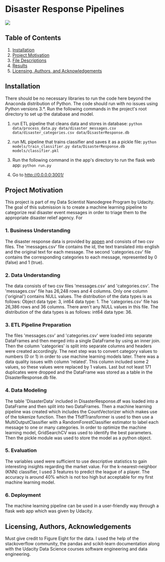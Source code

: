 # Disaster Response Pipelines
![](https://ibb.co/BgmHjnQ)

## Table of Contents
1. [Installation](#Installation)
2. [Project Motivation](#Project)
3. [File Descriptions](#File)
4. [Results](#Results)
5. [Licensing, Authors, and Acknowledgements](#License)

## <a name="Installation"></a>Installation
There should be no necessary libraries to run the code here beyond the Anaconda distribution of Python. The code should run with no issues using Python versions 3.*.
Run the following commands in the project's root directory to set up the database and model.

1. run ETL pipeline that cleans data and stores in database: `python data/process_data.py data/disaster_messages.csv data/disaster_categories.csv data/DisasterResponse.db`

2. run ML pipeline that trains classifier and saves it as a pickle file: `python models/train_classifier.py data/DisasterResponse.db models/classifier.pkl`

3. Run the following command in the app's directory to run the flask web app: `python run.py`

4. Go to http://0.0.0.0:3001/

## <a name="Project"></a>Project Motivation
This project is part of my Data Scientist Nanodegree Program by Udacity. The goal of this submission is to create a machine learning pipeline to categorize real disaster event messages in order to triage them to the appropriate disaster relief agency. For 

### 1. Business Understanding
The disaster response data is provided by [appen](https://appen.com "appen") and consists of two csv files. The 'messages.csv' file contains the id, the text translated into english and the original text for each message. The second 'categories.csv' file contains the corresponding categories to each message, represented by 0 (false) and 1 (true). 

### 2. Data Understanding
The data consists of two csv files 'messages.csv' and 'categories.csv'.
The 'messages.csv' file has 26,248 rows and 4 columns. Only one column ('original') contains NULL values. The distribution of the data types is as follows:
Object data type: 3, int64 data type: 1.
The 'categories.csv' file has 26,386 rows and 36 columns. There aren't any NULL values in this file. The distribution of the data types is as follows:
int64 data type: 36.

### 3. ETL Pipeline Preparation
The files 'messages.csv' and 'categories.csv' were loaded into separate DataFrames and then merged into a single DataFrame by using an inner join. Then the column 'categories' is split into separate columns and headers were created accordingly. The next step was to convert category values to numbers (0 or 1) in order to use machine learning models later. There was a data quality issues with column 'related'. This column included some 2 values, so these values were replaced by 1 values. Last but not least 171 duplicates were dropped and the DataFrame was stored as a table in the DisasterResponse.db file.

### 4. Data Modeling
The table 'DisasterData' included in DisasterResponse.df was loaded into a DataFrame and then split into two DataFrames. Then a machine learning pipeline was created which includes the CountVectorizer which makes use of the tokenize function. Then the TfidfTransformer is used to then use a MultiOutputClassifier with a RandomForestClassifier estimator to label each message to one or many categories. In order to optimize the machine learning model, GridSearchCV was used to identify the best parameters.
Then the pickle module was used to store the model as a python object.

### 5. Evaluation
The variables used were sufficient to use descriptive statistics to gain interesting insights regarding the market value. For the k-nearest-neighbor (KNN) classifier, I used 3 features to predict the league of a player. The accuracy is around 40% which is not too high but acceptable for my first machine learning model.

### 6. Deployment
The machine learning pipeline can be used in a user-friendly way through a flask web app which was given by Udacity.

## <a name="License"></a>Licensing, Authors, Acknowledgements
Must give credit to Figure Eight for the data. I used the help of the stackoverflow community, the pandas and scikit-learn documentation along with the Udacity Data Science courses software engineering and data engineering. 